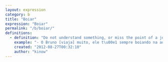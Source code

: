 ```yaml
---
layout: expression
category: b
title: "Boiar"
expression: "Boiar"
permalink: "/b/boiar/"
definitions:
  - definition: "Do not understand something, or miss the point of a joke."
    example: "- O Bruno [viaja] muito, ele t\u00e1 sempre boiando na aula."
    created: "2012-08-27T00:32:10"
    author: "kinow"
---
```

